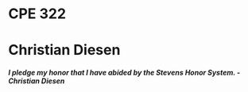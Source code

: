 # CPE 322
# Christian Diesen
##### **_I pledge my honor that I have abided by the Stevens Honor System._** - *Christian Diesen*
